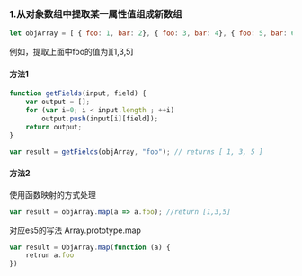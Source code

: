 ### 1.从对象数组中提取某一属性值组成新数组
``` js
let objArray = [ { foo: 1, bar: 2}, { foo: 3, bar: 4}, { foo: 5, bar: 6} ];
``` 
例如，提取上面中foo的值为][1,3,5]

#### 方法1
``` js
function getFields(input, field) {
    var output = [];
    for (var i=0; i < input.length ; ++i)
        output.push(input[i][field]);
    return output;
}

var result = getFields(objArray, "foo"); // returns [ 1, 3, 5 ]
```

#### 方法2
使用函数映射的方式处理
``` js
var result = objArray.map(a => a.foo); //return [1,3,5]
```
对应es5的写法 Array.prototype.map
``` js
var result = ObjArray.map(function (a) {
    retrun a.foo
})
```